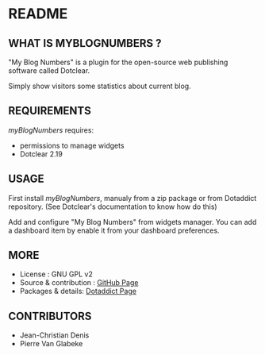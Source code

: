 # README

## WHAT IS MYBLOGNUMBERS ?

"My Blog Numbers" is a plugin for the open-source 
web publishing software called Dotclear.

Simply show visitors some statistics about current blog.

## REQUIREMENTS

 _myBlogNumbers_ requires: 

  * permissions to manage widgets
  * Dotclear 2.19

## USAGE

First install _myBlogNumbers_, manualy from a zip package or from 
Dotaddict repository. (See Dotclear's documentation to know how do this)

Add and configure "My Blog Numbers" from widgets manager.
You can add a dashboard item by enable it from your dashboard preferences.

## MORE

 * License : GNU GPL v2
 * Source & contribution : [GitHub Page](https://github.com/JcDenis/myBlogNumbers)
 * Packages & details:  [Dotaddict Page](https://plugins.dotaddict.org/dc2/details/myBlogNumbers)

## CONTRIBUTORS

 * Jean-Christian Denis
 * Pierre Van Glabeke